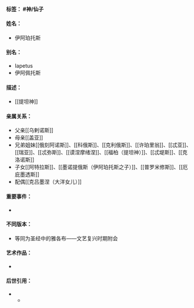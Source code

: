 #### 标签： #神/仙子
#### 姓名：
- 伊阿珀托斯
#### 别名：
- Iapetus
- 伊阿佩托斯
#### 描述：
- [[提坦神]]
#### 亲属关系：
- 父亲[[乌剌诺斯]]
- 母亲[[盖亚]]
- 兄弟姐妹[[俄刻阿诺斯]]、[[科俄斯]]、[[克利俄斯]]、[[许珀里翁]]、[[忒亚]]、[[瑞亚]]、[[忒弥斯]]、[[谟涅摩绪涅]]、[[福柏（提坦神）]]、[[忒堤斯]]、[[克洛诺斯]]
- 子女[[阿特拉斯]]、[[墨诺提俄斯（伊阿珀托斯之子）]]、[[普罗米修斯]]、[[厄庇墨透斯]]
- 配偶[[克吕墨涅（大洋女儿）]]
#### 重要事件：
- 
#### 不同版本：
- 等同为圣经中的雅各布——文艺复兴时期附会
#### 艺术作品：
- 
#### 后世引用：
- - 